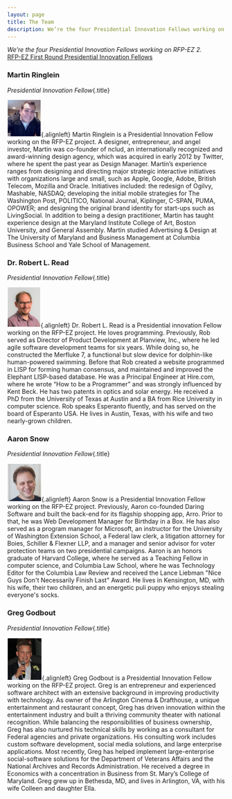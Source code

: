 ```yaml
---
layout: page
title: The Team
description: We’re the four Presidential Innovation Fellows working on RFP-EZ 2.
---
```


*We’re the four Presidential Innovation Fellows working on RFP-EZ 2.*
<br>
<a href="index2.md">RFP-EZ First Round Presidential Innovation Fellows</a>

### Martin Ringlein
*Presidential Innovation Fellow*{.title}

![Martin Ringlein](../images/team/marty.png){.alignleft}
Martin Ringlein is a Presidential Innovation Fellow working on the RFP-EZ project.  A designer, entrepreneur, and angel investor, Martin was co-founder of nclud, an internationally recognized and award-winning design agency, which was acquired in early 2012 by Twitter, where he spent the past year as Design Manager.  Martin’s experience ranges from designing and directing major strategic interactive initiatives with organizations large and small, such as Apple, Google, Adobe, British Telecom, Mozilla and Oracle.  Initiatives included: the redesign of Ogilvy, Mashable, NASDAQ; developing the initial mobile strategies for The Washington Post, POLITICO, National Journal, Kiplinger, C-SPAN, PUMA, OPOWER; and designing the original brand identity for start-ups such as LivingSocial.  In addition to being a design practitioner, Martin has taught experience design at the Maryland Institute College of Art, Boston University, and General Assembly.  Martin studied Advertising & Design at The University of Maryland and Business Management at Columbia Business School and Yale School of Management. 

### Dr. Robert L. Read
*Presidential Innovation Fellow*{.title}

![Dr. Robert L. Read](../images/team/robert.png){.alignleft}
Dr. Robert L. Read is a Presidential innovation Fellow working on the RFP-EZ project.  He loves programming.  Previously, Rob served as Director of Product Development at Planview, Inc., where he led agile software development teams for six years.  While doing so, he constructed the Merfluke 7, a functional but slow device for dolphin-like human-powered swimming.  Before that Rob created a website programmed in LISP for forming human consensus, and maintained and improved the Elephant LISP-based database.  He was a Principal Engineer at Hire.com, where he wrote “How to be a Programmer” and was strongly influenced by Kent Beck.  He has two patents in optics and solar energy.  He received a PhD from the University of Texas at Austin and a BA from Rice University in computer science.  Rob speaks Esperanto fluently, and has served on the board of Esperanto USA.  He lives in Austin, Texas, with his wife and two nearly-grown children.

### Aaron Snow
*Presidential Innovation Fellow*{.title}

![Aaron Snow](../images/team/aaron.png){.alignleft}
Aaron Snow is a Presidential Innovation Fellow working on the RFP-EZ project.  Previously, Aaron co-founded Daring Software and built the back-end for its flagship shopping app, Arro.  Prior to that, he was Web Development Manager for Birthday in a Box.  He has also served as a program manager for Microsoft, an instructor for the University of Washington Extension School, a Federal law clerk, a litigation attorney for Boies, Schiller & Flexner LLP, and a manager and senior advisor for voter protection teams on two presidential campaigns.  Aaron is an honors graduate of Harvard College, where he served as a Teaching Fellow in computer science, and Columbia Law School, where he was Technology Editor for the Columbia Law Review and received the Lance Liebman "Nice Guys Don't Necessarily Finish Last" Award.  He lives in Kensington, MD, with his wife, their two children, and an energetic puli puppy who enjoys stealing everyone's socks.

### Greg Godbout
*Presidential Innovation Fellow*{.title}

![Greg Godbout](../images/team/greg.png){.alignleft}
Greg Godbout is a Presidential Innovation Fellow working on the RFP-EZ project.  Greg is an entrepreneur and experienced software architect with an extensive background in improving productivity with technology.  As owner of the Arlington Cinema & Drafthouse, a unique entertainment and restaurant concept, Greg has driven innovation within the entertainment industry and built a thriving community theater with national recognition.  While balancing the responsibilities of business ownership, Greg has also nurtured his technical skills by working as a consultant for Federal agencies and private organizations.  His consulting work includes custom software development, social media solutions, and large enterprise applications.  Most recently, Greg has helped implement large-enterprise social-software solutions for the Department of Veterans Affairs and the National Archives and Records Administration.  He received a degree in Economics with a concentration in Business from St. Mary’s College of Maryland.  Greg grew up in Bethesda, MD, and lives in Arlington, VA, with his wife Colleen and daughter Ella.
